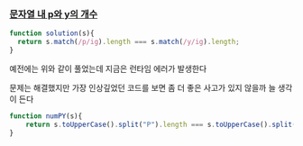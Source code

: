 ### [문자열 내 p와 y의 개수](https://school.programmers.co.kr/learn/courses/30/lessons/12916)

```js
function solution(s){
  return s.match(/p/ig).length === s.match(/y/ig).length;
}
```

예전에는 위와 같이 풀었는데 지금은 런타임 에러가 발생한다

문제는 해결했지만 가장 인상깊었던 코드를 보면 좀 더 좋은 사고가 있지 않을까 늘 생각이 든다

```js
function numPY(s){
    return s.toUpperCase().split("P").length === s.toUpperCase().split("Y").length;
}
```